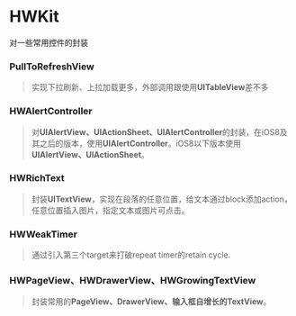 # HWKit
对一些常用控件的封装


### PullToRefreshView
>实现下拉刷新、上拉加载更多，外部调用跟使用**UITableView**差不多


### HWAlertController
>对**UIAlertView、UIActionSheet、UIAlertController**的封装，在iOS8及其之后的版本，使用**UIAlertController**。iOS8以下版本使用**UIAlertView、UIActionSheet**。


### HWRichText
>封装**UITextView**，实现在段落的任意位置，给文本通过block添加action，任意位置插入图片，指定文本或图片可点击。


### HWWeakTimer
>通过引入第三个target来打破repeat timer的retain cycle.


### HWPageView、HWDrawerView、HWGrowingTextView
>封装常用的**PageView、DrawerView、输入框自增长的TextView**。



